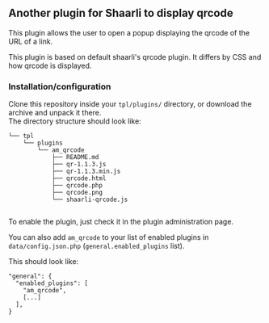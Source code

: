 ## Another plugin for Shaarli to display qrcode

This plugin allows the user to open a popup displaying the qrcode of the URL of a link.

This plugin is based on default shaarli's qrcode plugin. It differs by CSS and how qrcode is displayed.

### Installation/configuration

Clone this repository inside your `tpl/plugins/` directory, or download the archive and unpack it there.  
The directory structure should look like:

```
└── tpl
	└── plugins
		└── am_qrcode
			├── README.md
			├── qr-1.1.3.js
			├── qr-1.1.3.min.js
			├── qrcode.html
			├── qrcode.php
			├── qrcode.png
			└── shaarli-qrcode.js
			
```

To enable the plugin, just check it in the plugin administration page.

You can also add `am_qrcode` to your list of enabled plugins in `data/config.json.php`
(`general.enabled_plugins` list).

This should look like:

```
"general": {
  "enabled_plugins": [
    "am_qrcode",
    [...]
  ],
}
```
